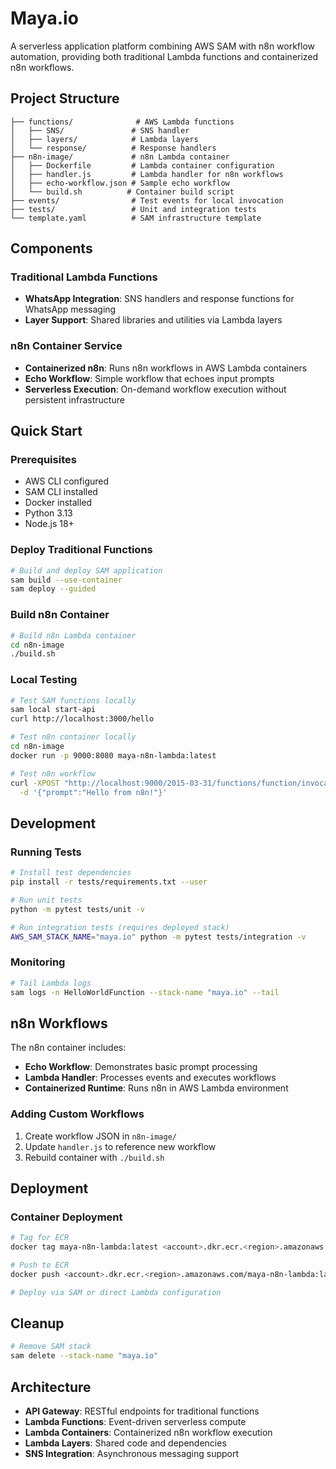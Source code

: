 # Maya.io

A serverless application platform combining AWS SAM with n8n workflow automation, providing both traditional Lambda functions and containerized n8n workflows.

## Project Structure

```
├── functions/              # AWS Lambda functions
│   ├── SNS/               # SNS handler
│   ├── layers/            # Lambda layers
│   └── response/          # Response handlers
├── n8n-image/             # n8n Lambda container
│   ├── Dockerfile         # Lambda container configuration
│   ├── handler.js         # Lambda handler for n8n workflows
│   ├── echo-workflow.json # Sample echo workflow
│   └── build.sh          # Container build script
├── events/                # Test events for local invocation
├── tests/                 # Unit and integration tests
└── template.yaml          # SAM infrastructure template
```

## Components

### Traditional Lambda Functions
- **WhatsApp Integration**: SNS handlers and response functions for WhatsApp messaging
- **Layer Support**: Shared libraries and utilities via Lambda layers

### n8n Container Service
- **Containerized n8n**: Runs n8n workflows in AWS Lambda containers
- **Echo Workflow**: Simple workflow that echoes input prompts
- **Serverless Execution**: On-demand workflow execution without persistent infrastructure

## Quick Start

### Prerequisites
- AWS CLI configured
- SAM CLI installed
- Docker installed
- Python 3.13
- Node.js 18+

### Deploy Traditional Functions

```bash
# Build and deploy SAM application
sam build --use-container
sam deploy --guided
```

### Build n8n Container

```bash
# Build n8n Lambda container
cd n8n-image
./build.sh
```

### Local Testing

```bash
# Test SAM functions locally
sam local start-api
curl http://localhost:3000/hello

# Test n8n container locally
cd n8n-image
docker run -p 9000:8080 maya-n8n-lambda:latest

# Test n8n workflow
curl -XPOST "http://localhost:9000/2015-03-31/functions/function/invocations" \
  -d '{"prompt":"Hello from n8n!"}'
```

## Development

### Running Tests

```bash
# Install test dependencies
pip install -r tests/requirements.txt --user

# Run unit tests
python -m pytest tests/unit -v

# Run integration tests (requires deployed stack)
AWS_SAM_STACK_NAME="maya.io" python -m pytest tests/integration -v
```

### Monitoring

```bash
# Tail Lambda logs
sam logs -n HelloWorldFunction --stack-name "maya.io" --tail
```

## n8n Workflows

The n8n container includes:
- **Echo Workflow**: Demonstrates basic prompt processing
- **Lambda Handler**: Processes events and executes workflows
- **Containerized Runtime**: Runs n8n in AWS Lambda environment

### Adding Custom Workflows

1. Create workflow JSON in `n8n-image/`
2. Update `handler.js` to reference new workflow
3. Rebuild container with `./build.sh`

## Deployment

### Container Deployment

```bash
# Tag for ECR
docker tag maya-n8n-lambda:latest <account>.dkr.ecr.<region>.amazonaws.com/maya-n8n-lambda:latest

# Push to ECR
docker push <account>.dkr.ecr.<region>.amazonaws.com/maya-n8n-lambda:latest

# Deploy via SAM or direct Lambda configuration
```

## Cleanup

```bash
# Remove SAM stack
sam delete --stack-name "maya.io"
```

## Architecture

- **API Gateway**: RESTful endpoints for traditional functions
- **Lambda Functions**: Event-driven serverless compute
- **Lambda Containers**: Containerized n8n workflow execution
- **Lambda Layers**: Shared code and dependencies
- **SNS Integration**: Asynchronous messaging support
